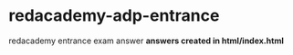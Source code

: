 # redacademy-adp-entrance
redacademy entrance exam answer
<b>answers created in html/index.html</b>

